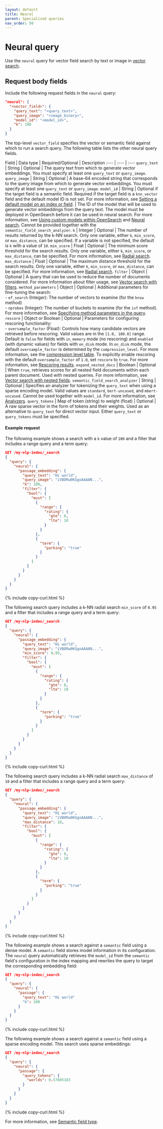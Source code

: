 ```yaml
---
layout: default
title: Neural
parent: Specialized queries
nav_order: 50
---
```


# Neural query

Use the `neural` query for vector field search by text or image in [vector search]({{site.url}}{{site.baseurl}}/vector-search/). 

## Request body fields

Include the following request fields in the `neural` query:

```json
"neural": {
  "<vector_field>": {
    "query_text": "<query_text>",
    "query_image": "<image_binary>",
    "model_id": "<model_id>",
    "k": 100
  }
}
```

The top-level `vector_field` specifies the vector or semantic field against which to run a search query. The following table lists the other neural query fields.

Field | Data type | Required/Optional | Description
:--- | :--- | :--- 
`query_text` | String | Optional | The query text from which to generate vector embeddings. You must specify at least one `query_text` or `query_image`.
`query_image` | String | Optional | A base-64 encoded string that corresponds to the query image from which to generate vector embeddings. You must specify at least one `query_text` or `query_image`.
`model_id` | String | Optional if the target field is a semantic field. Required if the target field is a `knn_vector` field and the default model ID is not set. For more information, see [Setting a default model on an index or field]({{site.url}}{{site.baseurl}}/search-plugins/neural-text-search/#setting-a-default-model-on-an-index-or-field). | The ID of the model that will be used to generate vector embeddings from the query text. The model must be deployed in OpenSearch before it can be used in neural search. For more information, see [Using custom models within OpenSearch]({{site.url}}{{site.baseurl}}/ml-commons-plugin/using-ml-models/) and [Neural search]({{site.url}}{{site.baseurl}}/search-plugins/neural-search/). Cannot be provided together with the `semantic_field_search_analyzer`. 
`k` | Integer | Optional | The number of results returned by the k-NN search. Only one variable, either `k`, `min_score`, or `max_distance`, can be specified. If a variable is not specified, the default is `k` with a value of `10`.
`min_score` | Float | Optional | The minimum score threshold for the search results. Only one variable, either `k`, `min_score`, or `max_distance`, can be specified. For more information, see [Radial search]({{site.url}}{{site.baseurl}}/search-plugins/knn/radial-search-knn/).
`max_distance` | Float | Optional | The maximum distance threshold for the search results. Only one variable, either `k`, `min_score`, or `max_distance`, can be specified. For more information, see [Radial search]({{site.url}}{{site.baseurl}}/search-plugins/knn/radial-search-knn/).
`filter` | Object | Optional | A query that can be used to reduce the number of documents considered. For more information about filter usage, see [Vector search with filters]({{site.url}}{{site.baseurl}}/search-plugins/knn/filter-search-knn/).
`method_parameters` | Object | Optional | Additional parameters for fine-tuning the search:<br>- `ef_search` (Integer): The number of vectors to examine (for the `hnsw` method)<br>- `nprobes` (Integer): The number of buckets to examine (for the `ivf` method). For more information, see [Specifying method parameters in the query]({{site.url}}{{site.baseurl}}/query-dsl/specialized/k-nn/index/#specifying-method-parameters-in-the-query).
`rescore` | Object or Boolean | Optional | Parameters for configuring rescoring functionality:<br>- `oversample_factor` (Float): Controls how many candidate vectors are retrieved before rescoring. Valid values are in the `[1.0, 100.0]` range. Default is `false` for fields with `in_memory` mode (no rescoring) and `enabled` (with dynamic values) for fields with `on_disk` mode. In `on_disk` mode, the default `oversample_factor` is determined by the `compression_level`. For more information, see the [compression level table]({{site.url}}{{site.baseurl}}/mappings/supported-field-types/knn-memory-optimized/#rescoring-quantized-results-to-full-precision). To explicitly enable rescoring with the default `oversample_factor` of `1.0`, set `rescore` to `true`. For more information, see [Rescoring results]({{site.url}}{{site.baseurl}}/query-dsl/specialized/k-nn/index/#rescoring-results).
`expand_nested_docs` | Boolean | Optional | When `true`, retrieves scores for all nested field documents within each parent document. Used with nested queries. For more information, see [Vector search with nested fields]({{site.url}}{{site.baseurl}}/vector-search/specialized-operations/nested-search-knn/).
`semantic_field_search_analyzer` | String | Optional | Specifies an analyzer for tokenizing the `query_text` when using a sparse encoding model. Valid values are `standard`, `bert-uncased`, and `mbert-uncased`. Cannot be used together with `model_id`. For more information, see [Analyzers]({{site.url}}{{site.baseurl}}/analyzers/supported-analyzers/).
`query_tokens` | Map of token (string) to weight (float) | Optional | A raw sparse vector in the form of tokens and their weights. Used as an alternative to `query_text` for direct vector input. Either `query_text` or `query_tokens` must be specified.

#### Example request

The following example shows a search with a `k` value of `100` and a filter that includes a range query and a term query:

```json
GET /my-nlp-index/_search
{
  "query": {
    "neural": {
      "passage_embedding": {
        "query_text": "Hi world",
        "query_image": "iVBORw0KGgoAAAAN...",
        "k": 100,
        "filter": {
          "bool": {
            "must": [
              {
                "range": {
                  "rating": {
                    "gte": 8,
                    "lte": 10
                  }
                }
              },
              {
                "term": {
                  "parking": "true"
                }
              }
            ]
          }
        }
      }
    }
  }
}
```
{% include copy-curl.html %}

The following search query includes a k-NN radial search `min_score` of `0.95` and a filter that includes a range query and a term query:

```json
GET /my-nlp-index/_search
{
  "query": {
    "neural": {
      "passage_embedding": {
        "query_text": "Hi world",
        "query_image": "iVBORw0KGgoAAAAN...",
        "min_score": 0.95,
        "filter": {
          "bool": {
            "must": [
              {
                "range": {
                  "rating": {
                    "gte": 8,
                    "lte": 10
                  }
                }
              },
              {
                "term": {
                  "parking": "true"
                }
              }
            ]
          }
        }
      }
    }
  }
}
```
{% include copy-curl.html %}

The following search query includes a k-NN radial search `max_distance` of `10` and a filter that includes a range query and a term query:

```json
GET /my-nlp-index/_search
{
  "query": {
    "neural": {
      "passage_embedding": {
        "query_text": "Hi world",
        "query_image": "iVBORw0KGgoAAAAN...",
        "max_distance": 10,
        "filter": {
          "bool": {
            "must": [
              {
                "range": {
                  "rating": {
                    "gte": 8,
                    "lte": 10
                  }
                }
              },
              {
                "term": {
                  "parking": "true"
                }
              }
            ]
          }
        }
      }
    }
  }
}
```
{% include copy-curl.html %}

The following example shows a search against a `semantic` field using a dense model. A `semantic` field stores model information in its configuration. The `neural` query automatically retrieves the `model_id` from the `semantic` field's configuration in the index mapping and rewrites the query to target the corresponding embedding field:

```json
GET /my-nlp-index/_search
{
  "query": {
    "neural": {
      "passage": {
        "query_text": "Hi world"
        "k": 100
      }
    }
  }
}
```
{% include copy-curl.html %}

The following example shows a search against a `semantic` field using a sparse encoding model. This search uses sparse embeddings:

```json
GET /my-nlp-index/_search
{
  "query": {
    "neural": {
      "passage": {
        "query_tokens": {
          "worlds": 0.57605183
        }
      }
    }
  }
}
```
{% include copy-curl.html %}

For more information, see [Semantic field type]({{site.url}}{{site.baseurl}}/mappings/supported-field-types/semantic/).